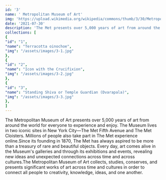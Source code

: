 ```yaml
---
id: '3'
name: ' Metropolitan Museum of Art'
img: 'https://upload.wikimedia.org/wikipedia/commons/thumb/3/30/Metropolitan_Museum_of_Art_%28The_Met%29_-_Central_Park%2C_NYC.jpg/360px-Metropolitan_Museum_of_Art_%28The_Met%29_-_Central_Park%2C_NYC.jpg'
date: '2021-07-30'
description: 'The Met presents over 5,000 years of art from around the world for everyone to experience and enjoy.'
collections: [
{
"id": "1",
"name": "Terracotta oinochoe",
"img": "/assets/images/3-1.jpg"
},
{
"id": "2",
"name": "Icon with the Crucifixion",
"img": "/assets/images/3-2.jpg"
},
{
"id": "3",
"name": "Standing Shiva or Temple Guardian (Dvarapala)",
"img": "/assets/images/3-3.jpg"
},
]
---
```

The Metropolitan Museum of Art presents over 5,000 years of art from around the world for everyone to experience and enjoy. The Museum lives in two iconic sites in New York City—The Met Fifth Avenue and The Met Cloisters. Millions of people also take part in The Met experience online.Since its founding in 1870, The Met has always aspired to be more than a treasury of rare and beautiful objects. Every day, art comes alive in the Museum's galleries and through its exhibitions and events, revealing new ideas and unexpected connections across time and across cultures.The Metropolitan Museum of Art collects, studies, conserves, and presents significant works of art across time and cultures in order to connect all people to creativity, knowledge, ideas, and one another.
